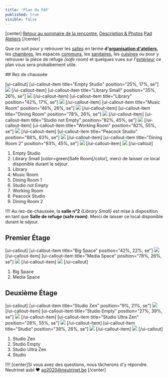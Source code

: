 ```yaml
---
title: 'Plan du PAF'
published: true
visible: false
---
```


[center]
[Retour au sommaire de la rencontre.](/rencontre-ffdn-2020?classes=btn,btn-primary) [Description & Photos](/ag2020/paf/lieu?classes=btn,btn-error) [Pad Ateliers](https://pads.ffdn.org/p/ag2020-activites-yee622v?classes=btn,btn-error)
[/center]

Que ce soit pour y retrouver les [salles](/ag2020/paf/lieu/salles) en terme **d'[organisation d'ateliers](/ag2020/ateliers)**, les [chambres](/ag2020/paf/lieu/chambres), les espaces [communs](/ag2020/paf/lieu/communs), les [sanitaires](/ag2020/paf/lieu/sanitaires), les [cuisines](/ag2020/paf/lieu/cuisines) ou pour y retrouver la pièce de refuge *(safe room)* et quelques vues sur l'[extérieur](/ag2020/paf/lieu/dehors) ce plan vous sera probalbement utile.

## Rez de chaussée

[ui-callout]
[ui-callout-item title="Empty Studio" position="25%, 17%, se"]
![](/ag2020/paf/lieu/salles/IMG_20200718_204947.jpg)
[/ui-callout-item]
[ui-callout-item title="Library Small" position="35%, 26%, se"]
![](/ag2020/paf/lieu/salles/IMG_20200718_204828.jpg)
[/ui-callout-item]
[ui-callout-item title="Library" position="42%, 17%, se"]
![](/ag2020/paf/lieu/salles/IMG_20200718_204645.jpg)
[/ui-callout-item]
[ui-callout-item title="Music Room" position="46%, 26%, se"]
![](/ag2020/paf/lieu/salles/IMG_20200719_123614.jpg)
[/ui-callout-item]
[ui-callout-item title="Dining Room" position="78%, 26%, se"]
![](/ag2020/paf/lieu/salles/IMG_20200718_193345.jpg)
[/ui-callout-item]
[ui-callout-item title="Studio not Empty" position="82%, 45%, se"]
![](/ag2020/paf/lieu/salles/IMG_20200718_180800.jpg)
[/ui-callout-item]
[ui-callout-item title="Working Room" position="82%, 55%, se"]
![](/ag2020/paf/lieu/salles/IMG_20200718_180712.jpg)
[/ui-callout-item]
[ui-callout-item title="Peacock Studio" position="88%, 63%, se"]
![](/ag2020/paf/lieu/salles/IMG_20200718_180622.jpg)
[/ui-callout-item]
[ui-callout-item title="Dining Room 2" position="93%, 45%, se"]
![](/ag2020/paf/lieu/salles/IMG_20200718_180436.jpg)
[/ui-callout-item]
![](/ag2020/paf/lieu/0_Rez.png)
[/ui-callout]

1. Empty Studio
2. Library Small [color=green]Safe Room[/color], merci de laisser ce local disponible durant le séjour.
3. Library
4. Music Room
5. Dining Room 1
6. Studio not Empty
7. Working Room
8. Peacock Studio
9. Dining Room 2

!!!! Au rez-de-chaussée, la **salle n°2** *(Library Small)* est mise à disposition en tant que **Salle de refuge (safe room)**.  Merci de laisser ce local disponible durant le séjour.

## Premier Étage

[ui-callout]
[ui-callout-item title="Big Space" position="42%, 22%, se"]
![](/ag2020/paf/lieu/salles/IMG_20200718_184955.jpg)
[/ui-callout-item]
[ui-callout-item title="Media Space" position="78%, 26%, se"]
![](/ag2020/paf/lieu/salles/IMG_20200718_184049.jpg)
[/ui-callout-item]
![](/ag2020/paf/lieu/1_Premier.png)
[/ui-callout]

1. Big Space
2. Media Space

## Deuxième Étage

[ui-callout]
[ui-callout-item title="Studio Zen" position="9%, 21%, se"]
![](/ag2020/paf/lieu/salles/IMG_20200718_185853.jpg)
[/ui-callout-item]
[ui-callout-item title="Studio Empty" position="27%, 39%, se"]
![](/ag2020/paf/lieu/salles/IMG_20200719_124111.jpg)
[/ui-callout-item]
[ui-callout-item title="Studio Ultra Zen" position="28%, 55%, se"]
![](/ag2020/paf/lieu/salles/IMG_20200719_124426.jpg)
[/ui-callout-item]
[ui-callout-item title="Studio" position="38%, 26%, se"]
![](/ag2020/paf/lieu/salles/IMG_20200718_190252.jpg)
[/ui-callout-item]
![](/ag2020/paf/lieu/2_Second.png)
[/ui-callout]

1. Studio Zen
2. Studio Empty
3. Studio Ultra Zen
4. Studio

!!!! [center]Si vous avez des questions, nous tâcherons d'y répondre.</br>Neutrinet asbl ♥ <a href="mailto:ag2020@neutrinet.be?subject=[AGFFDN2020] Les ateliers&body=Étant passé par la page des ateliers, j'ai l'une ou l'autre question remarque ou commentaire.%0D%0A%0D%0A%0D%0A">ag2020@neutrinet.be</a> [/center]
